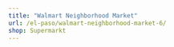 ```yaml
---
title: "Walmart Neighborhood Market"
url: /el-paso/walmart-neighborhood-market-6/
shop: Supermarkt
---
```

